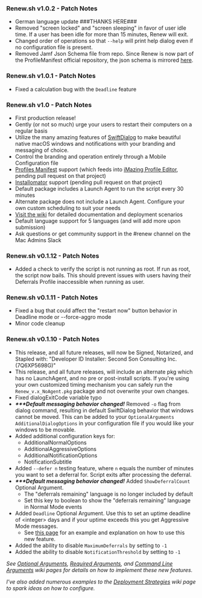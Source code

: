 ### Renew.sh v1.0.2 - Patch Notes
- German language update ###THANKS HERE###
- Removed "screen locked" and "screen sleeping" in favor of user idle time. If a user has been idle for more than 15 minutes, Renew will exit.
- Changed order of operations so that `--help` will print help dialog even if no configuration file is present.
- Removed Jamf Json Schema file from repo. Since Renew is now part of the ProfileManifest official repository, the json schema is mirrored [here](https://github.com/Jamf-Custom-Profile-Schemas/ProfileManifestsMirror/tree/main/manifests/ManagedPreferencesApplications).

### Renew.sh v1.0.1 - Patch Notes
- Fixed a calculation bug with the `Deadline` feature

### Renew.sh v1.0 - Patch Notes
- First production release!
- Gently (or not so much) urge your users to restart their computers on a regular basis
- Utilize the many amazing features of [SwiftDialog](https://github.com/bartreardon/swiftDialog) to make beautiful native macOS windows and notifications with your branding and messaging of choice.
- Control the branding and operation entirely through a Mobile Configuration file
- [Profiles Manifest](https://github.com/ProfileCreator/ProfileManifests) support (which feeds into [iMazing Profile Editor](https://imazing.com/profile-editor), pending pull request on that project)
- [Installomator](https://github.com/Installomator/Installomator) support (pending pull request on that project)
- Default package includes a Launch Agent to run the script every 30 minutes
- Alternate package does not include a Launch Agent. Configure your own custom scheduling to suit your needs
- [Visit the wiki](https://github.com/SecondSonConsulting/Renew/wiki) for detailed documentation and deployment scenarios
- Default language support for 5 languages (and will add more upon submission)
- Ask questions or get community support in the #renew channel on the Mac Admins Slack

### Renew.sh v0.1.12 - Patch Notes
- Added a check to verify the script is not running as root. If run as root, the script now bails. This should prevent issues with users having their Deferrals Profile inaccessible when running as user.

### Renew.sh v0.1.11 - Patch Notes
- Fixed a bug that could affect the "restart now" button behavior in Deadline mode or --force-aggro mode
- Minor code cleanup

### Renew.sh v0.1.10 - Patch Notes
- This release, and all future releases, will now be Signed, Notarized, and Stapled with: "Developer ID Installer: Second Son Consulting Inc. (7Q6XP5698G)"
- This release, and all future releases, will include an alternate pkg which has no LaunchAgent, and no pre or post-install scripts. If you're using your own customized timing mechanism you can safely run the `Renew_v.x_NoAgent.pkg` package and not overwrite your own changes.
- Fixed dialogExitCode variable typo
- **_\*\*\*Default messaging behavior changed!_** Removed `-o` flag from dialog command, resulting in default SwiftDialog behavior that windows cannot be moved. This can be added to your `OptionalArguments` `AdditionalDialogOptions` in your configuration file if you would like your windows to be movable.
- Added additional configuration keys for:
    - AdditionalNormalOptions
    - AdditionalAggressiveOptions
    - AdditionalNotificationOptions
    - NotificationSubtitle
- Added `--defer n` testing feature, where `n` equals the number of minutes you want to set a deferral for. Script exits after processing the deferral.
- **_\*\*\*Default messaging behavior changed!_** Added `ShowDeferralCount` Optional Argument.
  - The "deferrals remaining" language is no longer included by default
  - Set this key to boolean <true/> to show the "deferrals remaining" language in Normal Mode events
- Added `Deadline` Optional Argument. Use this to set an uptime deadline of \<integer\> days and if your uptime exceeds this you get Aggressive Mode messages.
  - See [this page](https://github.com/SecondSonConsulting/Renew/wiki/Deployment-Strategies#deadline-mode) for an example and explanation on how to use this new feature.
- Added the ability to disable `MaximumDeferrals` by setting to `-1`
- Added the ability to disable `NotificationThreshold` by setting to `-1`

_See [Optional Arguments](https://github.com/SecondSonConsulting/Renew/wiki/OptionalArguments), [Required Arguments](https://github.com/SecondSonConsulting/Renew/wiki/RequiredArguments), and  [Command Line Arguments](https://github.com/SecondSonConsulting/Renew/wiki/Command-Line-Arguments) wiki pages for details on how to implement these new features._

_I've also added numerous examples to the [Deployment Strategies](https://github.com/SecondSonConsulting/Renew/wiki/Deployment-Strategies) wiki page to spark ideas on how to configure._
